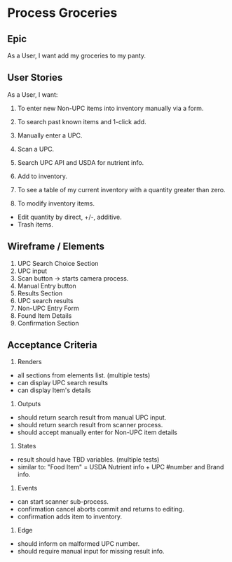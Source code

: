 # Process Groceries

## Epic
As a User, I want add my groceries to my panty.

## User Stories
As a User, I want:
1. To enter new Non-UPC items into inventory manually via a form.
1. To search past known items and 1-click add.
1. Manually enter a UPC.
1. Scan a UPC.
1. Search UPC API and USDA for nutrient info.
1. Add to inventory.


1. To see a table of my current inventory with a quantity greater than zero.
1. To modify inventory items.
  - Edit quantity by direct, +/-, additive.
  - Trash items.

## Wireframe / Elements
1. UPC Search Choice Section
  1. UPC input
  1. Scan button -> starts camera process.
  1. Manual Entry button
1. Results Section
  1. UPC search results
  1. Non-UPC Entry Form
  1. Found Item Details
1. Confirmation Section

## Acceptance Criteria
1. Renders
  - all sections from elements list. (multiple tests)
  - can display UPC search results
  - can display Item's details
1. Outputs
  - should return search result from manual UPC input.
  - should return search result from scanner process.
  - should accept manually enter for Non-UPC item details
1. States
  - result should have TBD variables. (multiple tests)
  - similar to: "Food Item" = USDA Nutrient info + UPC #number and Brand info.
1. Events
  - can start scanner sub-process.
  - confirmation cancel aborts commit and returns to editing.
  - confirmation adds item to inventory.
1. Edge
  - should inform on malformed UPC number.
  - should require manual input for missing result info.

